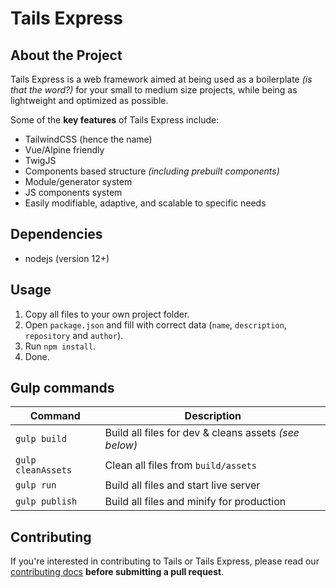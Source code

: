 <!-- Tails Express v2.0.0.211208 -->
# Tails Express

## About the Project

Tails Express is a web framework aimed at being used as a boilerplate _(is that the word?)_ for your small to medium size projects, while being as lightweight and optimized as possible.

Some of the **key features** of Tails Express include:
- TailwindCSS (hence the name)
- Vue/Alpine friendly
- TwigJS
- Components based structure _(including prebuilt components)_
- Module/generator system
- JS components system
- Easily modifiable, adaptive, and scalable to specific needs

## Dependencies

- nodejs (version 12+)

## Usage

1. Copy all files to your own project folder.
2. Open `package.json` and fill with correct data (`name`, `description`, `repository` and `author`).
3. Run `npm install`.
4. Done.

## Gulp commands
| Command | Description |
| --- | --- |
| `gulp build` | Build all files for dev & cleans assets _(see below)_ |
| `gulp cleanAssets` | Clean all files from `build/assets` |
| `gulp run` | Build all files and start live server |
| `gulp publish` | Build all files and minify for production |

## Contributing

If you're interested in contributing to Tails or Tails Express, please read our [contributing docs](https://github.com/asertym/Tails-Express/blob/master/.github/CONTRIBUTING.md) **before submitting a pull request**.